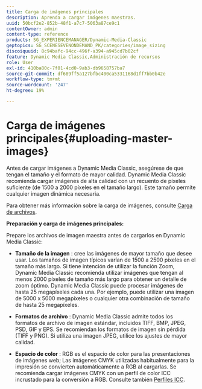 ```yaml
---
title: Carga de imágenes principales
description: Aprenda a cargar imágenes maestras.
uuid: 50bcf2e2-852b-48f1-a7c7-5063a87ce9c1
contentOwner: admin
content-type: reference
products: SG_EXPERIENCEMANAGER/Dynamic-Media-Classic
geptopics: SG_SCENESEVENONDEMAND_PK/categories/image_sizing
discoiquuid: 8c94bafc-94cc-496f-a394-a945cd7b02cf
feature: Dynamic Media Classic,Administración de recursos
role: User
exl-id: 410ba80c-7f01-4cd0-9ab3-db9658757ba7
source-git-commit: df689ff5a127bfbc400ca5331168d1ff7bb0b42e
workflow-type: tm+mt
source-wordcount: '247'
ht-degree: 19%

---
```


# Carga de imágenes principales{#uploading-master-images}

Antes de cargar imágenes a Dynamic Media Classic, asegúrese de que tengan el tamaño y el formato de mayor calidad. Dynamic Media Classic recomienda cargar imágenes de alta calidad con un recuento de píxeles suficiente (de 1500 a 2000 píxeles en el tamaño largo). Este tamaño permite cualquier imagen dinámica necesaria.

Para obtener más información sobre la carga de imágenes, consulte [Carga de archivos](uploading-files.md#uploading_files).

**Preparación y carga de imágenes principales:**

Prepare los archivos de imagen maestra antes de cargarlos en Dynamic Media Classic:

* **Tamaño de la imagen** : cree las imágenes de mayor tamaño que desee usar. Los tamaños de imagen típicos varían de 1500 a 2500 píxeles en el tamaño más largo. Si tiene intención de utilizar la función Zoom, Dynamic Media Classic recomienda utilizar imágenes que tengan al menos 2000 píxeles de tamaño más largo para obtener un detalle de zoom óptimo. Dynamic Media Classic puede procesar imágenes de hasta 25 megapíxeles cada una. Por ejemplo, puede utilizar una imagen de 5000 x 5000 megapíxeles o cualquier otra combinación de tamaño de hasta 25 megapíxeles.

* **Formatos de archivo** : Dynamic Media Classic admite todos los formatos de archivo de imagen estándar, incluidos TIFF, BMP, JPEG, PSD, GIF y EPS. Se recomiendan los formatos de imagen sin pérdida (TIFF y PNG). Si utiliza una imagen JPEG, utilice los ajustes de mayor calidad.

* **Espacio de color** : RGB es el espacio de color para las presentaciones de imágenes web; Las imágenes CMYK utilizadas habitualmente para la impresión se convierten automáticamente a RGB al cargarlas. Se recomienda cargar imágenes CMYK con un perfil de color ICC incrustado para la conversión a RGB. Consulte también [Perfiles ICC](/help/icc-profiles.md).
